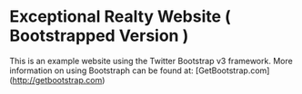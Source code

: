 # Exceptional Realty Website ( Bootstrapped Version )

This is an example website using the Twitter Bootstrap v3 framework.
More information on using Bootstraph can be found at:
 [GetBootstrap.com] (http://getbootstrap.com)